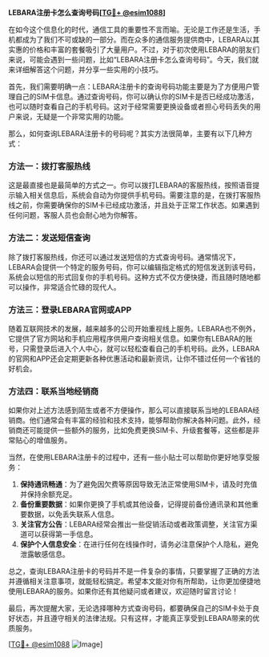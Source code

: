 **LEBARA注册卡怎么查询号码[[TG💪+ @esim1088](https://t.me/s/esim1088)]**

在如今这个信息化的时代，通信工具的重要性不言而喻。无论是工作还是生活，手机都成为了我们不可或缺的一部分。而在众多的通信服务提供商中，LEBARA以其实惠的价格和丰富的套餐吸引了大量用户。不过，对于初次使用LEBARA的朋友们来说，可能会遇到一些问题，比如“LEBARA注册卡怎么查询号码”。今天，我们就来详细解答这个问题，并分享一些实用的小技巧。

首先，我们需要明确一点：LEBARA注册卡的查询号码功能主要是为了方便用户管理自己的SIM卡信息。通过查询号码，你可以确认你的SIM卡是否已经成功激活，也可以随时查看自己的手机号码。这对于经常需要更换设备或者担心号码丢失的用户来说，无疑是一个非常实用的功能。

那么，如何查询LEBARA注册卡的号码呢？其实方法很简单，主要有以下几种方式：

### 方法一：拨打客服热线

这是最直接也是最简单的方式之一。你可以拨打LEBARA的客服热线，按照语音提示输入相关信息后，系统会自动为你提供手机号码。需要注意的是，在拨打客服热线之前，你需要确保你的SIM卡已经成功激活，并且处于正常工作状态。如果遇到任何问题，客服人员也会耐心地为你解答。

### 方法二：发送短信查询

除了拨打客服热线，你还可以通过发送短信的方式查询号码。通常情况下，LEBARA会提供一个特定的服务号码，你可以编辑指定格式的短信发送到该号码，系统会以短信的形式回复你的手机号码。这种方式不仅方便快捷，而且随时随地都可以操作，非常适合忙碌的现代人。

### 方法三：登录LEBARA官网或APP

随着互联网技术的发展，越来越多的公司开始重视线上服务。LEBARA也不例外，它提供了官方网站和手机应用程序供用户查询相关信息。如果你有LEBARA的账号，只需登录后进入个人中心，就可以轻松查看自己的手机号码。此外，LEBARA的官网和APP还会定期更新各种优惠活动和最新资讯，让你不错过任何一个省钱的好机会。

### 方法四：联系当地经销商

如果你对上述方法感到陌生或者不方便操作，那么可以直接联系当地的LEBARA经销商。他们通常会有丰富的经验和技术支持，能够帮助你解决各种问题。此外，经销商还可能提供一些额外的服务，比如免费更换SIM卡、升级套餐等，这些都是非常贴心的增值服务。

当然，在使用LEBARA注册卡的过程中，还有一些小贴士可以帮助你更好地享受服务：

1. **保持通讯畅通**：为了避免因欠费等原因导致无法正常使用SIM卡，请及时充值并保持余额充足。
2. **备份重要数据**：如果你更换了手机或其他设备，记得提前备份通讯录和其他重要数据，以免丢失联系人信息。
3. **关注官方公告**：LEBARA经常会推出一些促销活动或者政策调整，关注官方渠道可以获得第一手信息。
4. **保护个人信息安全**：在进行任何在线操作时，请务必注意保护个人隐私，避免泄露敏感信息。

总之，查询LEBARA注册卡的号码并不是一件复杂的事情，只要掌握了正确的方法并遵循相关注意事项，就能轻松搞定。希望本文能对你有所帮助，让你更加便捷地使用LEBARA的服务。如果你还有其他疑问或者建议，欢迎随时留言讨论！

最后，再次提醒大家，无论选择哪种方式查询号码，都要确保自己的SIM卡处于良好状态，并且遵守相关的法律法规。只有这样，才能真正享受到LEBARA带来的优质服务。

[[TG💪+ @esim1088](https://t.me/s/esim1088) ![Image](https://i.postimg.cc/4NQfJmqS/Snipaste-2025-05-13-00-14-12.png)]